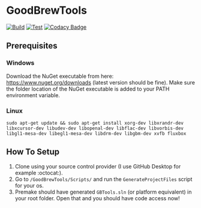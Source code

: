 # GoodBrewTools

[![Build](https://github.com/TrashCoder94/GoodBrewTools/actions/workflows/build.yml/badge.svg)](https://github.com/TrashCoder94/GoodBrewTools/actions/workflows/build.yml)
[![Test](https://github.com/TrashCoder94/GoodBrewTools/actions/workflows/test.yml/badge.svg)](https://github.com/TrashCoder94/GoodBrewTools/actions/workflows/test.yml)
[![Codacy Badge](https://app.codacy.com/project/badge/Grade/9cd29dd14f8c4a3f850a6d0fd89674eb)](https://app.codacy.com/gh/TrashCoder94/GoodBrewTools/dashboard?utm_source=gh&utm_medium=referral&utm_content=&utm_campaign=Badge_grade)

## Prerequisites

### Windows
Download the NuGet executable from here: https://www.nuget.org/downloads (latest version should be fine).
Make sure the folder location of the NuGet executable is added to your PATH environment variable.

### Linux
```
sudo apt-get update && sudo apt-get install xorg-dev libxrandr-dev libxcursor-dev libudev-dev libopenal-dev libflac-dev libvorbis-dev libgl1-mesa-dev libegl1-mesa-dev libdrm-dev libgbm-dev xvfb fluxbox
```

## How To Setup

1.	Clone using your source control provider (I use GitHub Desktop for example :octocat:).
2.	Go to `/GoodBrewTools/Scripts/` and run the `GenerateProjectFiles` script for your os.
3.	Premake should have generated `GBTools.sln` (or platform equivalent) in your root folder. Open that and you should have code access now!
